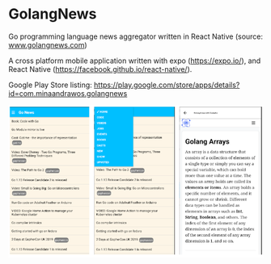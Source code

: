 # GolangNews
Go programming language news aggregator written in React Native (source: www.golangnews.com)

A cross platform mobile application written with expo (https://expo.io/), and React Native (https://facebook.github.io/react-native/).

Google Play Store listing: https://play.google.com/store/apps/details?id=com.minaandrawos.golangnews

![screenshots](https://github.com/minaandrawos/golangnews/blob/master/assets/images/screenshots.png)
